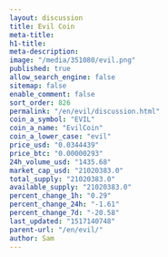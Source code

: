 ```yaml
---
layout: discussion
title: Evil Coin
meta-title: 
h1-title: 
meta-description: 
image: "/media/351080/evil.png"
published: true
allow_search_engine: false
sitemap: false
enable_comment: false
sort_order: 826
permalink: "/en/evil/discussion.html"
coin_a_symbol: "EVIL"
coin_a_name: "EvilCoin"
coin_a_lower_case: "evil"
price_usd: "0.0344439"
price_btc: "0.00000293"
24h_volume_usd: "1435.68"
market_cap_usd: "21020383.0"
total_supply: "21020383.0"
available_supply: "21020383.0"
percent_change_1h: "0.29"
percent_change_24h: "-1.61"
percent_change_7d: "-20.58"
last_updated: "1517140748"
parent-url: "/en/evil/"
author: Sam
---
```


